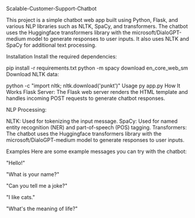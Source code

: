 Scalable-Customer-Support-Chatbot

This project is a simple chatbot web app built using Python, Flask, and various NLP libraries such as NLTK, SpaCy, and transformers. The chatbot uses the Huggingface transformers library with the microsoft/DialoGPT-medium model to generate responses to user inputs. It also uses NLTK and SpaCy for additional text processing.



Installation
Install the required dependencies:

pip install -r requirements.txt
python -m spacy download en_core_web_sm
Download NLTK data:

python -c "import nltk; nltk.download('punkt')"
Usage
py app.py
How It Works
Flask Server: The Flask web server renders the HTML template and handles incoming POST requests to generate chatbot responses.

NLP Processing:

NLTK: Used for tokenizing the input message.
SpaCy: Used for named entity recognition (NER) and part-of-speech (POS) tagging.
Transformers: The chatbot uses the Huggingface transformers library with the microsoft/DialoGPT-medium model to generate responses to user inputs.

Examples
Here are some example messages you can try with the chatbot:

"Hello!"

"What is your name?"

"Can you tell me a joke?"

"I like cats."

"What's the meaning of life?"

